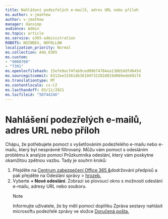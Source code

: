 ```yaml
---
title: Nahlášení podezřelých e-mailů, adres URL nebo příloh
ms.author: v-jmathew
author: v-jmathew
manager: dansimp
audience: Admin
ms.topic: article
ms.service: o365-administration
ROBOTS: NOINDEX, NOFOLLOW
localization_priority: Normal
ms.collection: Adm_O365
ms.custom:
- "9000760"
- "7391"
ms.openlocfilehash: 15efe9acf4fab9ced09674784ea130b5ddfd645d
ms.sourcegitcommit: 6312ee31561db36104f32282d019d069ede69174
ms.translationtype: MT
ms.contentlocale: cs-CZ
ms.lasthandoff: 03/11/2021
ms.locfileid: "50744246"
---
```

# <a name="report-suspicious-emails-urls-or-attachments"></a>Nahlášení podezřelých e-mailů, adres URL nebo příloh

Chápu, že potřebujete pomoct s vyšetřováním podezřelého e-mailu nebo e-mailu, který byl nesprávně filtrovaný. Můžu vám pomoct s odesláním problému k analýze pomocí Průzkumníka odeslání, který vám poskytne okamžitou zpětnou vazbu. Tady je souhrn kroků:

1. Přejděte na [Centrum zabezpečení Office 365 &](https://go.microsoft.com/fwlink/p/?linkid=2077143)dodržování předpisů a pak přejděte na Odeslání správy   >  [hrozeb.](https://go.microsoft.com/fwlink/?linkid=2101521)
2. Vyberte **+ Nové odeslání**. Zobrazí se plovoucí okno s možností odeslání e-mailu, adresy URL nebo souboru.
    > [!NOTE]
    > Informujte uživatele, že by měli pomocí doplňku Zpráva sestavy nahlásit microsoftu podezřelé zprávy ve složce [Doručená pošta.](https://go.microsoft.com/fwlink/?linkid=2092385)
